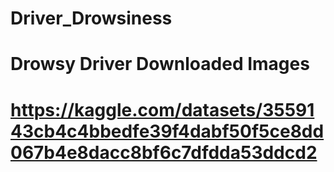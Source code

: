 # Driver_Drowsiness

# Drowsy Driver Downloaded Images
# https://kaggle.com/datasets/3559143cb4c4bbedfe39f4dabf50f5ce8dd067b4e8dacc8bf6c7dfdda53ddcd2
